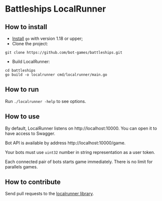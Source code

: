 # Battleships LocalRunner

## How to install

* [Install](https://go.dev/dl/) `go` with version 1.18 or upper; 
* Clone the project:
```shell
git clone https://github.com/bot-games/battleships.git
```
* Build LocalRunner:
```shell
cd battleships
go build -o localrunner cmd/localrunner/main.go
```

## How to run
Run `./localrunner -help` to see options.

## How to use
By default, LocalRunner listens on http://localhost:10000.
You can open it to have access to Swagger.

Bot API is available by address http://localhost:10000/game.

Your bots must use `uint32` number in string representation as a user token.

Each connected pair of bots starts game immediately. There is no limit for parallels games.

## How to contribute

Send pull requests to the [localrunner library](https://github.com/bot-games/localrunner).